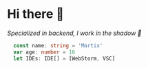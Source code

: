 # Hi there 👋
_Specialized in backend, I work in the shadow 🥷_

```ts
  const name: string = 'Martix'
  var age: number = 16
  let IDEs: IDE[] = [WebStorm, VSC]
```
